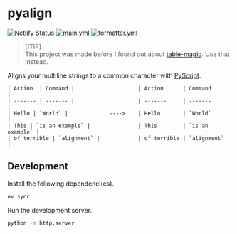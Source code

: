 # pyalign

[![Netlify Status](https://api.netlify.com/api/v1/badges/26ab67b9-6305-4776-829c-977042ec9d96/deploy-status)](https://app.netlify.com/sites/pyalign/deploys)
[![main.yml](https://github.com/winstxnhdw/pyalign/actions/workflows/main.yml/badge.svg)](https://github.com/winstxnhdw/pyalign/actions/workflows/main.yml)
[![formatter.yml](https://github.com/winstxnhdw/pyalign/actions/workflows/formatter.yml/badge.svg)](https://github.com/winstxnhdw/pyalign/actions/workflows/formatter.yml)

> [!TIP]\
> This project was made before I found out about [table-magic](https://stevecat.net/table-magic/). Use that instead.

Aligns your multiline strings to a common character with [PyScript](https://pyscript.net/).

```text
| Action  | Command |                    | Action      | Command         |
| ------- | ------- |                    | -------     | -------         |
| Hello | `World` |             ---->    | Hello       | `World`         |
| This | `is an example` |               | This        | `is an example` |
| of terrible | `alignment` |            | of terrible | `alignment`     |
```

## Development

Install the following dependenci(es).

```bash
uv sync
```

Run the development server.

```bash
python -m http.server
```
